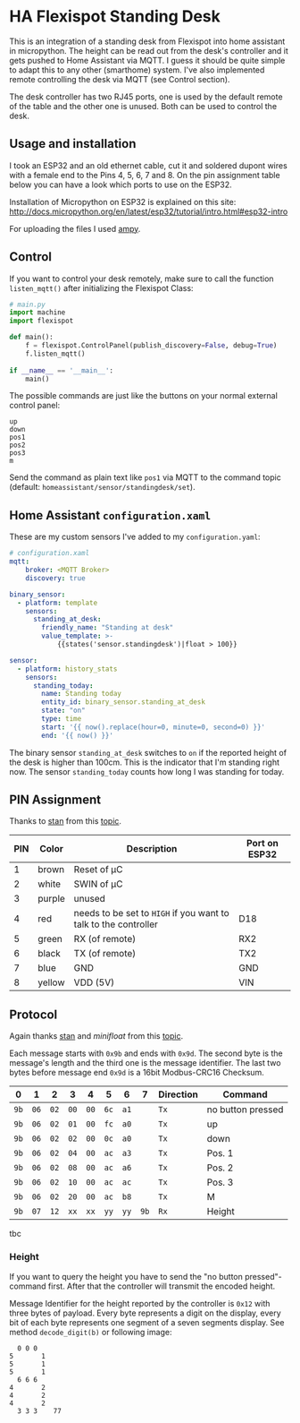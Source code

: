 # HA Flexispot Standing Desk

This is an integration of a standing desk from Flexispot into home assistant in micropython. The height can be read out from the desk's controller and it gets pushed to Home Assistant via MQTT. I guess it should be quite simple to adapt this to any other (smarthome) system. I've also implemented remote controlling the desk via MQTT (see Control section).

The desk controller has two RJ45 ports, one is used by the default remote of the table and the other one is unused. Both can be used to control the desk. 

## Usage and installation
I took an ESP32 and an old ethernet cable, cut it and soldered dupont wires with a female end to the Pins 4, 5, 6, 7 and 8. On the pin assignment table below you can have a look which ports to use on the ESP32.

Installation of Micropython on ESP32 is explained on this site: http://docs.micropython.org/en/latest/esp32/tutorial/intro.html#esp32-intro

For uploading the files I used [ampy](https://learn.adafruit.com/micropython-basics-load-files-and-run-code/install-ampy).

## Control
If you want to control your desk remotely, make sure to call the function `listen_mqtt()` after initializing the Flexispot Class:
```python
# main.py
import machine
import flexispot

def main():
    f = flexispot.ControlPanel(publish_discovery=False, debug=True)
    f.listen_mqtt()
       
if __name__ == '__main__':
    main()
```
The possible commands are just like the buttons on your normal external control panel:
```
up
down
pos1
pos2
pos3
m
```

Send the command as plain text like `pos1` via MQTT to the command topic (default: `homeassistant/sensor/standingdesk/set`).

## Home Assistant `configuration.xaml`
These are my custom sensors I've added to my `configuration.yaml`:

```yaml
# configuration.xaml
mqtt:
    broker: <MQTT Broker>
    discovery: true

binary_sensor:
  - platform: template
    sensors:
      standing_at_desk:
        friendly_name: "Standing at desk"
        value_template: >-
            {{states('sensor.standingdesk')|float > 100}}

sensor:
  - platform: history_stats
    sensors:
      standing_today:
        name: Standing today
        entity_id: binary_sensor.standing_at_desk
        state: "on"
        type: time
        start: '{{ now().replace(hour=0, minute=0, second=0) }}'
        end: '{{ now() }}'
```

The binary sensor `standing_at_desk` switches to `on` if the reported height of the desk is higher than 100cm. This is the indicator that I'm standing right now. The sensor `standing_today` counts how long I was standing for today.

## PIN Assignment
Thanks to [stan](https://www.mikrocontroller.net/user/show/stan) from this [topic](https://www.mikrocontroller.net/topic/493524). 

| PIN | Color  | Description                                                     |Port on ESP32|
|-----|--------|-----------------------------------------------------------------|-------------|
| 1   | brown  | Reset of µC                                                     |             |
| 2   | white  | SWIN of µC                                                      |             |
| 3   | purple | unused                                                          |             |
| 4   | red    | needs to be set to `HIGH` if you want to talk to the controller |D18          |
| 5   | green  | RX (of remote)                                                  |RX2          |
| 6   | black  | TX (of remote)                                                  |TX2          |
| 7   | blue   | GND                                                             |GND          |
| 8   | yellow | VDD (5V)                                                        |VIN          |

## Protocol
Again thanks [stan](https://www.mikrocontroller.net/user/show/stan) and _minifloat_ from this [topic](https://www.mikrocontroller.net/topic/493524). 

Each message starts with `0x9b` and ends with `0x9d`. The second byte is the message's length and the third one is the message identifier. The last two bytes before message end `0x9d` is a 16bit Modbus-CRC16 Checksum.

| 0    | 1    | 2    | 3    | 4    | 5    | 6    | 7    | Direction   | Command           |
|------|------|------|------|------|------|------|------|-------------|-------------------|
| `9b` | `06` | `02` | `00` | `00` | `6c` | `a1` |      | `Tx`        | no button pressed |
| `9b` | `06` | `02` | `01` | `00` | `fc` | `a0` |      | `Tx`        | up                |
| `9b` | `06` | `02` | `02` | `00` | `0c` | `a0` |      | `Tx`        | down              |
| `9b` | `06` | `02` | `04` | `00` | `ac` | `a3` |      | `Tx`        | Pos. 1            |
| `9b` | `06` | `02` | `08` | `00` | `ac` | `a6` |      | `Tx`        | Pos. 2            |
| `9b` | `06` | `02` | `10` | `00` | `ac` | `ac` |      | `Tx`        | Pos. 3            |
| `9b` | `06` | `02` | `20` | `00` | `ac` | `b8` |      | `Tx`        | M                 |
| `9b` | `07` | `12` | `xx` | `xx` | `yy` | `yy` | `9b` | `Rx`        | Height            |
tbc

### Height
If you want to query the height you have to send the "no button pressed"-command first. After that the controller will transmit the encoded height.

Message Identifier for the height reported by the controller is `0x12` with three bytes of payload. Every byte represents a digit on the display, every bit of each byte represents one segment of a seven segments display. See method `decode_digit(b)` or following image:

```
  0 0 0
5       1
5       1
5       1
  6 6 6
4       2
4       2
4       2
  3 3 3    77
```
